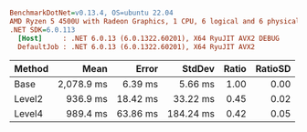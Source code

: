 ``` ini

BenchmarkDotNet=v0.13.4, OS=ubuntu 22.04
AMD Ryzen 5 4500U with Radeon Graphics, 1 CPU, 6 logical and 6 physical cores
.NET SDK=6.0.113
  [Host]     : .NET 6.0.13 (6.0.1322.60201), X64 RyuJIT AVX2 DEBUG
  DefaultJob : .NET 6.0.13 (6.0.1322.60201), X64 RyuJIT AVX2


```
| Method |       Mean |    Error |    StdDev | Ratio | RatioSD |
|------- |-----------:|---------:|----------:|------:|--------:|
|   Base | 2,078.9 ms |  6.39 ms |   5.66 ms |  1.00 |    0.00 |
| Level2 |   936.9 ms | 18.42 ms |  33.22 ms |  0.45 |    0.02 |
| Level4 |   989.4 ms | 63.86 ms | 184.24 ms |  0.42 |    0.05 |
